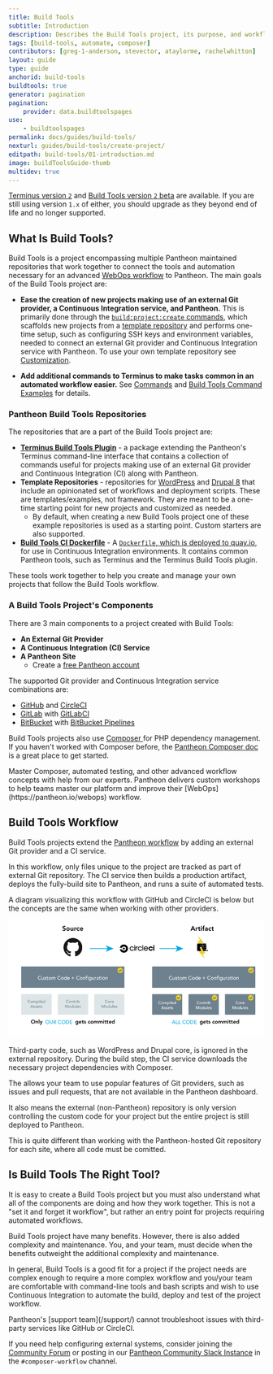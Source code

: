 ```yaml
---
title: Build Tools
subtitle: Introduction
description: Describes the Build Tools project, its purpose, and workflow
tags: [build-tools, automate, composer]
contributors: [greg-1-anderson, stevector, ataylorme, rachelwhitton]
layout: guide
type: guide
anchorid: build-tools
buildtools: true
generator: pagination
pagination:
    provider: data.buildtoolspages
use:
    - buildtoolspages
permalink: docs/guides/build-tools/
nexturl: guides/build-tools/create-project/
editpath: build-tools/01-introduction.md
image: buildToolsGuide-thumb
multidev: true
---
```


<Alert type="export" title="Notice">
<a href="/docs/terminus/install">Terminus version <code class="language-sh">2</code></a> and <a href="https://github.com/pantheon-systems/terminus-build-tools-plugin/releases">Build Tools version <code class="language-sh">2</code> beta</a> are available. If you are still using version <code class="language-sh">1.x</code> of either, you should upgrade as they beyond end of life and no longer supported.
</Alert>

## What Is Build Tools?

Build Tools is a project encompassing multiple Pantheon maintained repositories that work together to connect the tools and automation necessary for an advanced [WebOps workflow](https://pantheon.io/webops) to Pantheon. The main goals of the Build Tools project are:

- **Ease the creation of new projects making use of an external Git provider, a Continuous Integration service, and Pantheon.**
This is primarily done through the [`build:project:create` commands](#buildprojectcreate), which scaffolds new projects from a [template repository](#template-repositories) and performs one-time setup, such as configuring SSH keys and environment variables, needed to connect an external Git provider and Continuous Integration service with Pantheon. To use your own template repository see [Customization](#customization).

- **Add additional commands to Terminus to make tasks common in an automated workflow easier.**
See [Commands](#commands) and [Build Tools Command Examples](#build-tools-command-examples) for details.


### Pantheon Build Tools Repositories
The repositories that are a part of the Build Tools project are:

- [**Terminus Build Tools Plugin**](https://github.com/pantheon-systems/terminus-build-tools-plugin) - a package extending the Pantheon's Terminus command-line interface that contains a collection of commands useful for projects making use of an external Git provider and Continuous Integration (CI) along with Pantheon.
- **Template Repositories** -  repositories for [WordPress](https://github.com/pantheon-systems/example-wordpress-composer) and [Drupal 8](https://github.com/pantheon-systems/example-drops-8-composer) that include an opinionated set of workflows and deployment scripts. These are templates/examples, not framework. They are meant to be a one-time starting point for new projects and customized as needed.
  - By default, when creating a new Build Tools project one of these example repositories is used as a starting point. Custom starters are also supported.
- [**Build Tools CI Dockerfile**](https://github.com/pantheon-systems/docker-build-tools-ci/) - A [`Dockerfile`, which is deployed to quay.io](https://quay.io/repository/pantheon-public/build-tools-ci?tab=tags), for use in Continuous Integration environments. It contains common Pantheon tools, such as Terminus and the Terminus Build Tools plugin.

These tools work together to help you create and manage your own projects that follow the Build Tools workflow.

### A Build Tools Project's Components
There are 3 main components to a project created with Build Tools:

- **An External Git Provider <Popover title="Git Provider" content="An external Git provider that provides cloud storage of Git repositories along with features to manage those repsitories, such as issues, pull requests, a web editor, etc. This is where the WebOps team works and commits source code for the project." />**
- **A Continuous Integration (CI) Service <Popover title="CI Service" content="A Continuous Integration service that provides hosted solutions to run automated tests for a project, allowing them to be run triggered by a change on the Git provider. This is where the source code is turned into production ready code and where automated tests are run." />**
- **A Pantheon Site**
  - Create a [free Pantheon account](https://dashboard.pantheon.io/register)

The supported Git provider and Continuous Integration service combinations are:
- [<CustomIcon icon="github" /> GitHub](https://github.com) and [<CustomIcon icon="circleci" /> CircleCI](https://circleci.com/)
- [<CustomIcon icon="gitlab" /> GitLab](https://about.gitlab.com) with [GitLabCI](https://about.gitlab.com/product/continuous-integration/)
- [<CustomIcon icon="bitbucket" /> BitBucket](https://bitbucket.org/product/) with [BitBucket Pipelines](https://bitbucket.org/product/features/pipelines)

Build Tools projects also use [<CustomIcon icon="composer" /> Composer  <Popover title="CI Service" content="Composer is a PHP dependency manager that provides an alternative, more modern way to manage the external code used by a project." />](https://getcomposer.org) for PHP dependency management. If you haven't worked with Composer before, the [Pantheon Composer doc](/docs/composer) is a great place to get started.

<Enablement title="Automation Training" link="https://pantheon.io/agencies/learn-pantheon?docs">
Master Composer, automated testing, and other advanced workflow concepts with help from our experts. Pantheon delivers custom workshops to help teams master our platform and improve their [WebOps](https://pantheon.io/webops) workflow.
</Enablement>

## Build Tools Workflow
Build Tools projects extend the [Pantheon workflow](https://pantheon.io/docs/pantheon-workflow) by adding an external Git provider and a CI service.

In this workflow, only files unique to the project are tracked as part of external Git repository. The CI service then builds a production artifact, deploys the fully-build site to Pantheon, and runs a suite of automated tests.

A diagram visualizing this workflow with GitHub and CircleCI is below but the concepts are the same when working with other providers.

![Artifact Deployment](../../../images/artifact-deployment.png)

Third-party code, such as WordPress and Drupal core, is ignored in the external repository. During the build step, the CI service downloads the necessary project dependencies with Composer.

The allows your team to use popular features of Git providers, such as issues and pull requests, that are not available in the Pantheon dashboard.

It also means the external (non-Pantheon) repository is only version controlling the custom code for your project but the entire project is still deployed to Pantheon.

This is quite different than working with the Pantheon-hosted Git repository for each site, where all code must be comitted.

## Is Build Tools The Right Tool?
It is easy to create a Build Tools project but you must also understand what all of the components are doing and how they work together. This is not a "set it and forget it workflow", but rather an entry point for projects requiring automated workflows.

Build Tools project have many benefits. However, there is also added complexity and maintenance. You, and your team, must decide when the benefits outweight the additional complexity and maintenance.

In general, Build Tools is a good fit for a project if the project needs are complex enough to require a more complex workflow and you/your team are comfortable with command-line tools and bash scripts and wish to use Continuous Integration to automate the build, deploy and test of the project workflow.

<Alert title="Note" type="info">
Pantheon's [support team](/support/) cannot troubleshoot issues with third-party services like GitHub or CircleCI.

If you need help configuring external systems, consider joining the [Community Forum](https://discuss.pantheon.io/) or posting in our [Pantheon Community Slack Instance](https://slackin.pantheon.io/) in the `#composer-workflow` channel.
</Alert>
